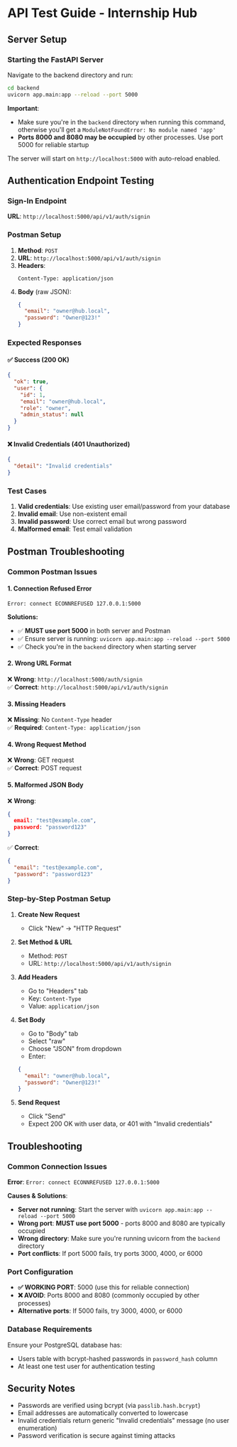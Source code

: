 # API Test Guide - Internship Hub

## Server Setup

### Starting the FastAPI Server

Navigate to the backend directory and run:

```bash
cd backend
uvicorn app.main:app --reload --port 5000
```

**Important**: 
- Make sure you're in the `backend` directory when running this command, otherwise you'll get a `ModuleNotFoundError: No module named 'app'`
- **Ports 8000 and 8080 may be occupied** by other processes. Use port 5000 for reliable startup

The server will start on `http://localhost:5000` with auto-reload enabled.

## Authentication Endpoint Testing

### Sign-In Endpoint

**URL**: `http://localhost:5000/api/v1/auth/signin`

### Postman Setup

1. **Method**: `POST`
2. **URL**: `http://localhost:5000/api/v1/auth/signin`
3. **Headers**:
   ```
   Content-Type: application/json
   ```
4. **Body** (raw JSON):
   ```json
   {
     "email": "owner@hub.local",
     "password": "Owner@123!"
   }
   ```

### Expected Responses

#### ✅ Success (200 OK)
```json
{
  "ok": true,
  "user": {
    "id": 1,
    "email": "owner@hub.local",
    "role": "owner",
    "admin_status": null
  }
}
```

#### ❌ Invalid Credentials (401 Unauthorized)
```json
{
  "detail": "Invalid credentials"
}
```

### Test Cases

1. **Valid credentials**: Use existing user email/password from your database
2. **Invalid email**: Use non-existent email
3. **Invalid password**: Use correct email but wrong password
4. **Malformed email**: Test email validation

## Postman Troubleshooting

### Common Postman Issues

#### 1. **Connection Refused Error**
```
Error: connect ECONNREFUSED 127.0.0.1:5000
```
**Solutions:**
- ✅ **MUST use port 5000** in both server and Postman
- ✅ Ensure server is running: `uvicorn app.main:app --reload --port 5000`
- ✅ Check you're in the `backend` directory when starting server

#### 2. **Wrong URL Format**
❌ **Wrong**: `http://localhost:5000/auth/signin`  
✅ **Correct**: `http://localhost:5000/api/v1/auth/signin`

#### 3. **Missing Headers**
❌ **Missing**: No `Content-Type` header  
✅ **Required**: `Content-Type: application/json`

#### 4. **Wrong Request Method**
❌ **Wrong**: GET request  
✅ **Correct**: POST request

#### 5. **Malformed JSON Body**
❌ **Wrong**:
```json
{
  email: "test@example.com",
  password: "password123"
}
```
✅ **Correct**:
```json
{
  "email": "test@example.com",
  "password": "password123"
}
```

### Step-by-Step Postman Setup

1. **Create New Request**
   - Click "New" → "HTTP Request"

2. **Set Method & URL**
   - Method: `POST`
   - URL: `http://localhost:5000/api/v1/auth/signin`

3. **Add Headers**
   - Go to "Headers" tab
   - Key: `Content-Type`
   - Value: `application/json`

4. **Set Body**
   - Go to "Body" tab
   - Select "raw"
   - Choose "JSON" from dropdown
   - Enter:
   ```json
   {
     "email": "owner@hub.local",
     "password": "Owner@123!"
   }
   ```

5. **Send Request**
   - Click "Send"
   - Expect 200 OK with user data, or 401 with "Invalid credentials"

## Troubleshooting

### Common Connection Issues

**Error**: `Error: connect ECONNREFUSED 127.0.0.1:5000`

**Causes & Solutions**:
- **Server not running**: Start the server with `uvicorn app.main:app --reload --port 5000`
- **Wrong port**: **MUST use port 5000** - ports 8000 and 8080 are typically occupied
- **Wrong directory**: Make sure you're running uvicorn from the `backend` directory
- **Port conflicts**: If port 5000 fails, try ports 3000, 4000, or 6000

### Port Configuration

- **✅ WORKING PORT**: 5000 (use this for reliable connection)
- **❌ AVOID**: Ports 8000 and 8080 (commonly occupied by other processes)
- **Alternative ports**: If 5000 fails, try 3000, 4000, or 6000

### Database Requirements

Ensure your PostgreSQL database has:
- Users table with bcrypt-hashed passwords in `password_hash` column
- At least one test user for authentication testing

## Security Notes

- Passwords are verified using bcrypt (via `passlib.hash.bcrypt`)
- Email addresses are automatically converted to lowercase
- Invalid credentials return generic "Invalid credentials" message (no user enumeration)
- Password verification is secure against timing attacks
